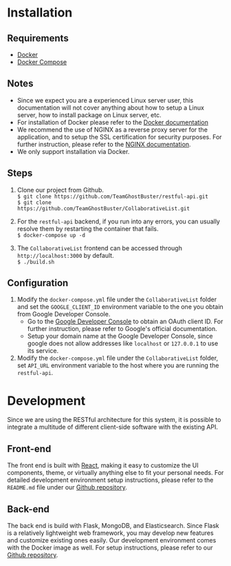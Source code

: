 # Installation

## Requirements
* [Docker](https://www.docker.com/products/overview)
* [Docker Compose](https://docs.docker.com/compose/)

## Notes
* Since we expect you are a experienced Linux server user, this documentation will not cover anything about how to setup a Linux server, how to install package on Linux server, etc.
* For installation of Docker please refer to the [Docker documentation](https://store.docker.com/editions/community/docker-ce-server-ubuntu?tab=description)
* We recommend the use of NGINX as a reverse proxy server for the application, and to setup the SSL certification for security purposes. For further instruction, please refer to the [NGINX documentation](https://www.nginx.com/resources/admin-guide/reverse-proxy/).
* We only support installation via Docker.

## Steps
1. Clone our project from Github.  
`$ git clone https://github.com/TeamGhostBuster/restful-api.git`  
`$ git clone https://github.com/TeamGhostBuster/CollaborativeList.git`

2. For the `restful-api` backend, if you run into any errors, you can usually resolve them by restarting the container that fails.     
`$ docker-compose up -d`

3. The `CollaborativeList` frontend can be accessed through `http://localhost:3000` by default.   
`$ ./build.sh`

## Configuration
1. Modify the `docker-compose.yml` file under the `CollaborativeList` folder and set the `GOOGLE_CLIENT_ID` environment variable to the one you obtain from Google Developer Console.
    * Go to the [Google Developer Console](console.developers.google.com/) to obtain an OAuth client ID. For further instruction, please refer to Google's official documentation.
    * Setup your domain name at the Google Developer Console, since google does not allow addresses like `localhost` or `127.0.0.1` to use its service.
2. Modify the `docker-compose.yml` file under the `CollaborativeList` folder, set `API_URL` environment variable to the host where you are running the `restful-api`.

# Development
Since we are using the RESTful architecture for this system, it is possible to integrate a multitude of different client-side software with the existing API.

## Front-end
The front end is built with [React](https://facebook.github.io/react/), making it easy to customize the UI components, theme, or virtually anything else to fit your personal needs. For detailed development environment setup instructions, please refer to the `README.md` file under our [Github repository](https://github.com/TeamGhostBuster/CollaborativeList).

## Back-end
The back end is build with Flask, MongoDB, and Elasticsearch. Since Flask is a relatively lightweight web framework, you may develop new features and customize existing ones easily. Our development environment comes with the Docker image as well. For setup instructions, please refer to our [Github repository](https://github.com/TeamGhostBuster/restful-api).

